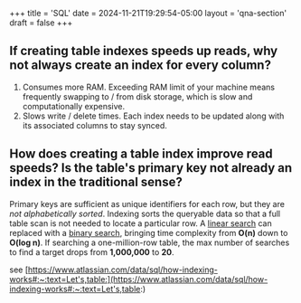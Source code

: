 +++
title = 'SQL'
date = 2024-11-21T19:29:54-05:00
layout = 'qna-section'
draft = false
+++

## If creating table indexes speeds up reads, why not always create an index for every column?

1. Consumes more RAM. Exceeding RAM limit of your machine means frequently swapping to / from disk storage, which is slow and computationally expensive.
2. Slows write / delete times. Each index needs to be updated along with its associated columns to stay synced.

## How does creating a table index improve read speeds? Is the table's primary key not already an index in the traditional sense?

Primary keys are sufficient as unique identifiers for each row, but they are _not alphabetically sorted_. Indexing sorts the queryable data so that a full table scan is not needed to locate a particular row. A [linear search](https://en.wikipedia.org/wiki/Linear_search) can replaced with a [binary search](https://en.wikipedia.org/wiki/Binary_search), bringing time complexity from **O(n)** down to **O(log n)**. If searching a one-million-row table, the max number of searches to find a target drops from **1,000,000** to **20**.

see [https://www.atlassian.com/data/sql/how-indexing-works#:~:text=Let's,table:](https://www.atlassian.com/data/sql/how-indexing-works#:~:text=Let's,table:)
